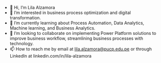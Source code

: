 - 👋 Hi, I’m Lila Alzamora
- 👀 I’m interested in business process optimization and digital transformation.
- 🌱 I’m currently learning about Process Automation, Data Analytics, Machine learning, and Business Analytics.
- 💞️ I’m looking to collaborate on implementing Power Platform solutions to improve business workflow, streamlining business processes with technology.
- 📫 How to reach me by email at lila.alzamora@pucp.edu.pe or through LinkedIn at linkedin.com/in/lila-alzamora

<!---
lil-alz/lil-alz is a ✨ special ✨ repository because its `README.md` (this file) appears on your GitHub profile.
You can click the Preview link to take a look at your changes.
--->
